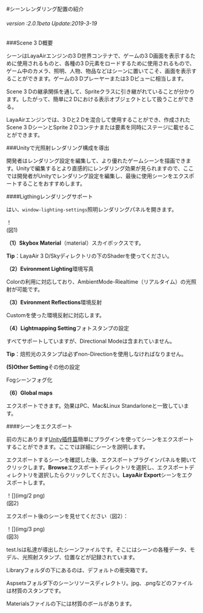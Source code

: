 #シーンレンダリング配置の紹介

###### *version :2.0.1beta   Update:2019-3-19*

###Scene 3 D概要

シーンはLayaAirエンジンの3 D世界コンテナで、ゲームの3 D画面を表示するために使用されるものと、各種の3 D元素をロードするために使用されるもので、ゲーム中のカメラ、照明、人物、物品などはシーンに置いてこそ、画面を表示することができます。ゲームの3 Dプレーヤーまたは3 Dビューに相当します。

Scene 3 Dの継承関係を通して、Spriteクラスに引き継がれていることが分かります。したがって、簡単に2 Dにおける表示オブジェクトとして扱うことができる。

LayaAirエンジンでは、3 Dと2 Dを混合して使用することができ、作成されたScene 3 DシーンとSprite 2 Dコンテナまたは要素を同時にステージに載せることができます。

###Unityで光照射レンダリング構成を導出

開発者はレンダリング設定を編集して、より優れたゲームシーンを描画できます。Unityで編集するとより直感的にレンダリング効果が見られますので、ここでは開発者がUnityでレンダリング設定を編集し、最後に使用シーンをエクスポートすることをおすすめします。

####Ligthingレンダリングサポート

はい、`window-lighting-settings`照明レンダリングパネルを開きます。

！[](img/1.png)<br/>(図1)

**（1）Skybox Material**（material）スカイボックスです。

​**Tip**：LayaAir 3 D/Skyディレクトリの下のShaderを使ってください。

**（2）Evironment Lighting**環境写真

Colorの利用に対応しており、AmbientMode-Riealtime（リアルタイム）の光照射が可能です。

**（3）Evironment Reflections**環境反射

Customを使った環境反射に対応します。

**（4）Lightmapping Setting**フォトスタンプの設定

すべてサポートしていますが、Directional Modeは含まれていません。

​**Tip**：焙煎光のスタンプは必ずnon-Directionを使用しなければなりません。

**(5)Other Setting**その他の設定

Fogシーンフォグ化

**（6）Global maps**

エクスポートできます。効果はPC、Mac&Linux Standarloneと一致しています。

####シーンをエクスポート

前の方にあります[Unity插件篇](http://localhost/LayaAir2_Auto/%E5%9C%B0%E5%9D%80)簡単にプラグインを使ってシーンをエクスポートすることができます。ここでは詳細にシーンを説明します。

エクスポートするシーンを確認した後、エクスポートプラグインパネルを開いてクリックします。**Browse**エクスポートディレクトリを選択し、エクスポートディレクトリを選択したらクリックしてください。**LayaAir Export**シーンをエクスポートします。

！[](img/2 png)<br/>(図2)

エクスポート後のシーンを見せてください（図2）：

！[](img/3 png)<br/>(図3)

test.lsは私達が導出したシーンファイルです。そこにはシーンの各種データ、モデル、光照射スタンプ、位置などが記録されています。

Libraryフォルダの下にあるのは、デフォルトの衝突箱です。

Aspsetsフォルダ下のシーンリソースディレクトリ。jpg、.pngなどのファイルは材質のスタンプです。

Materialsファイルの下には材質のボールがあります。


